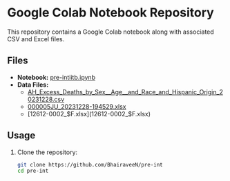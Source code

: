 # Google Colab Notebook Repository

This repository contains a Google Colab notebook along with associated CSV and Excel files.

## Files

- **Notebook:** [pre-intiitb.ipynb](pre-intiitb.ipynb)
- **Data Files:**
  - [AH_Excess_Deaths_by_Sex__Age__and_Race_and_Hispanic_Origin_20231228.csv](AH_Excess_Deaths_by_Sex__Age__and_Race_and_Hispanic_Origin_20231228.csv)
  - [000005JU_20231228-194529.xlsx](000005JU_20231228-194529.xlsx)
  - [12612-0002_$F.xlsx](12612-0002_$F.xlsx)

## Usage

1. Clone the repository:

   ```bash
   git clone https://github.com/BhairaveeN/pre-int
   cd pre-int
